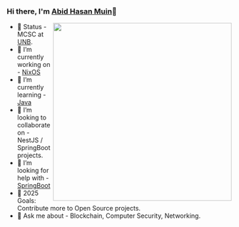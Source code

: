 ### Hi there, I'm [Abid Hasan Muin](https://abidmuin.github.io/)👋
<img align="right" width="400px" src="https://user-images.githubusercontent.com/21988951/98481083-000cbf80-2222-11eb-9b3f-31e4235a009d.gif" >

- 💼 Status - MCSC at [UNB](https://unb.ca/).
- 🔭 I’m currently working on - [NixOS](https://github.com/abidmuin/nixos-muin)
- 🌱 I’m currently learning - [Java](https://docs.oracle.com/en/java/javase/21/index.html)
- 👯 I’m looking to collaborate on - NestJS / SpringBoot projects.
- 🤔 I’m looking for help with - [SpringBoot](https://spring.io/guides/gs/spring-boot)
- 🎯 2025 Goals: Contribute more to Open Source projects.
- 💬 Ask me about - Blockchain, Computer Security, Networking.
